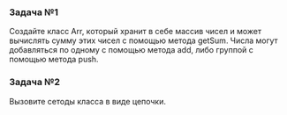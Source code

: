 ### Задача №1
Создайте класс Arr, который хранит в себе массив чисел и может вычислять сумму этих чисел с помощью метода getSum. Числа
могут добавляться по одному с помощью метода add, либо группой с помощью метода push.

### Задача №2
Вызовите сетоды класса в виде цепочки.